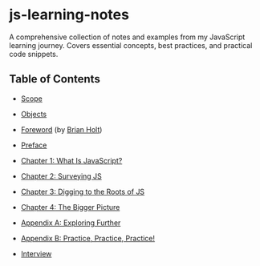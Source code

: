 # js-learning-notes
A comprehensive collection of notes and examples from my JavaScript learning journey. Covers essential concepts, best practices, and practical code snippets.


## Table of Contents

* [Scope](scope.md)
* [Objects](object.md)
* [Foreword](foreword.md) (by [Brian Holt](https://twitter.com/holtbt))
* [Preface](../preface.md)
* [Chapter 1: What Is JavaScript?](ch1.md)
* [Chapter 2: Surveying JS](ch2.md)
* [Chapter 3: Digging to the Roots of JS](ch3.md)
* [Chapter 4: The Bigger Picture](ch4.md)
* [Appendix A: Exploring Further](apA.md)
* [Appendix B: Practice, Practice, Practice!](apB.md)





* [Interview](Interview.md)
